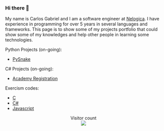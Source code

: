 ### Hi there 👋

My name is Carlos Gabriel and I am a software engineer at [Nelogica](https://www.linkedin.com/company/nelogica/mycompany/verification/). I have experience in programming for over 5 years in several languages and frameworks. This page is to show some of my projects portfolio that could show some of my knowledges and help other people in learning some technologies.

Python Projects (on-going):
- [PySnake](https://github.com/carlosaustriaco/PySnake)

C# Projects (on-going):
- [Academy Registration](https://github.com/carlosaustriaco/Academy)

Exercism codes:
- [C](https://github.com/carlosaustriaco/Exercism/tree/master/C)
- [C#](https://github.com/carlosaustriaco/Exercism/tree/master/C%23)
- [Javascript](https://github.com/carlosaustriaco/Exercism/tree/master/Javascript)

 <p align="center"> 
  Visitor count<br>
  <img src="https://profile-counter.glitch.me/carlosaustriaco/count.svg" />
</p>

<!--
**carlosaustriaco/carlosaustriaco** is a ✨ _special_ ✨ repository because its `README.md` (this file) appears on your GitHub profile.

Here are some ideas to get you started:

- 🔭 I’m currently working on ...
- 🌱 I’m currently learning ...
- 👯 I’m looking to collaborate on ...
- 🤔 I’m looking for help with ...
- 💬 Ask me about ...
- 📫 How to reach me: ...
- 😄 Pronouns: ...
- ⚡ Fun fact: ...
-->
